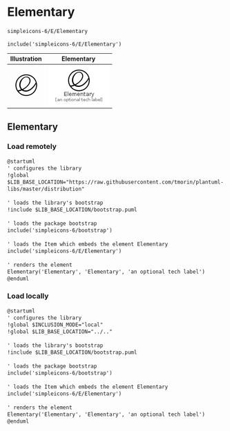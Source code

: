 # Elementary


```text
simpleicons-6/E/Elementary
```

```text
include('simpleicons-6/E/Elementary')
```



| Illustration | Elementary |
| :---: | :---: |
| ![illustration for Illustration](../../simpleicons-6/E/Elementary.png) | ![illustration for Elementary](../../simpleicons-6/E/Elementary.Local.png) |




## Elementary

### Load remotely
```plantuml
@startuml
' configures the library
!global $LIB_BASE_LOCATION="https://raw.githubusercontent.com/tmorin/plantuml-libs/master/distribution"

' loads the library's bootstrap
!include $LIB_BASE_LOCATION/bootstrap.puml

' loads the package bootstrap
include('simpleicons-6/bootstrap')

' loads the Item which embeds the element Elementary
include('simpleicons-6/E/Elementary')

' renders the element
Elementary('Elementary', 'Elementary', 'an optional tech label')
@enduml
```

### Load locally
```plantuml
@startuml
' configures the library
!global $INCLUSION_MODE="local"
!global $LIB_BASE_LOCATION="../.."

' loads the library's bootstrap
!include $LIB_BASE_LOCATION/bootstrap.puml

' loads the package bootstrap
include('simpleicons-6/bootstrap')

' loads the Item which embeds the element Elementary
include('simpleicons-6/E/Elementary')

' renders the element
Elementary('Elementary', 'Elementary', 'an optional tech label')
@enduml
```

